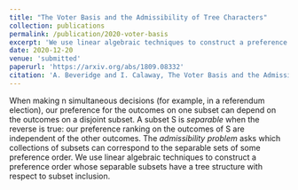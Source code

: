 ```yaml
---
title: "The Voter Basis and the Admissibility of Tree Characters"
collection: publications
permalink: /publication/2020-voter-basis
excerpt: 'We use linear algebraic techniques to construct a preference order whose separable subsets have a tree structure with respect to subset inclusion.'
date: 2020-12-20
venue: 'submitted'
paperurl: 'https://arxiv.org/abs/1809.08332'
citation: 'A. Beveridge and I. Calaway, The Voter Basis and the Admissibility of Tree Characters, Order, Vol. 38, No. 1, (2021).'
---
```


When making n simultaneous decisions (for example, in a referendum election), our preference for the outcomes on one subset can depend on the outcomes on a disjoint subset. 
A subset S is <i>separable</i> when the reverse is true: our preference ranking on the outcomes of S are independent of the other outcomes. 
The <i>admissibility problem</i> asks which collections of subsets can correspond to the separable sets of some preference order. 
We use linear algebraic techniques to construct a preference order whose separable subsets have a tree structure with respect to subset inclusion.
